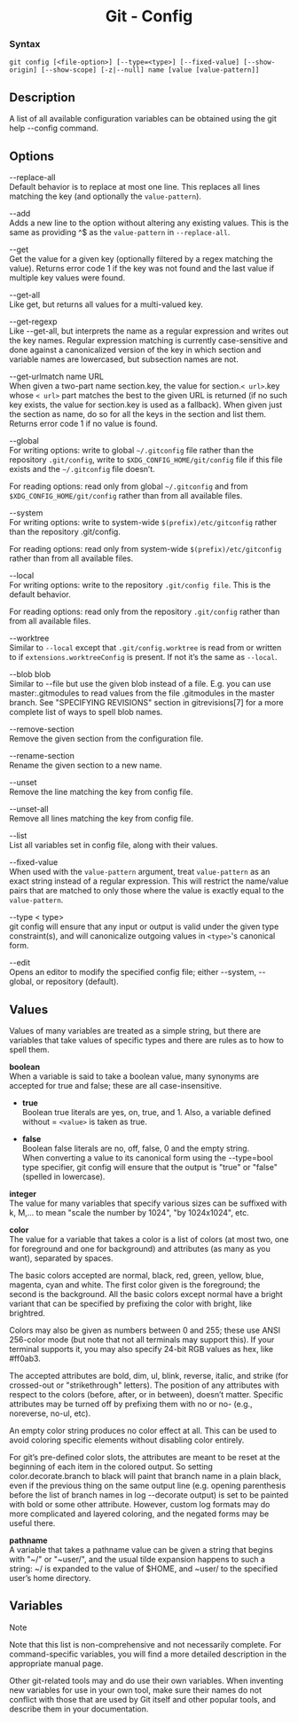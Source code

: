 <link rel="stylesheet" href="../source.css">
<link rel="stylesheet" href="https://cdn.jsdelivr.net/npm/bootstrap-icons@1.5.0/font/bootstrap-icons.css">

<h1 style="text-align:center">Git - Config</h1>

### Syntax
```git
git config [<file-option>] [--type=<type>] [--fixed-value] [--show-origin] [--show-scope] [-z|--null] name [value [value-pattern]]
```

## Description
A list of all available configuration variables can be obtained using the <code1>git help --config</code1> command.

## Options
<code1>--replace-all</code1></br>
Default behavior is to replace at most one line. This replaces all lines matching the key (and optionally the `value-pattern`).

<code1>--add</code1></br>
Adds a new line to the option without altering any existing values. This is the same as providing ^$ as the `value-pattern` in `--replace-all`.

<code1>--get</code1></br>
Get the value for a given key (optionally filtered by a regex matching the value). Returns error code 1 if the key was not found and the last value if multiple key values were found.

<code1>--get-all</code1></br>
Like get, but returns all values for a multi-valued key.

<code1>--get-regexp</code1></br>
Like --get-all, but interprets the name as a regular expression and writes out the key names. Regular expression matching is currently case-sensitive and done against a canonicalized version of the key in which section and variable names are lowercased, but subsection names are not.

<code1>--get-urlmatch name URL</code1></br>
When given a two-part name section.key, the value for section.`< url>`.key whose `< url>` part matches the best to the given URL is returned (if no such key exists, the value for section.key is used as a fallback). When given just the section as name, do so for all the keys in the section and list them. Returns error code 1 if no value is found.

<code1>--global</code1></br>
For writing options: write to global `~/.gitconfig` file rather than the repository `.git/config`, write to `$XDG_CONFIG_HOME/git/config` file if this file exists and the `~/.gitconfig` file doesn’t.

For reading options: read only from global `~/.gitconfig` and from `$XDG_CONFIG_HOME/git/config` rather than from all available files.

<code1>--system</code1></br>
For writing options: write to system-wide `$(prefix)/etc/gitconfig` rather than the repository .git/config.

For reading options: read only from system-wide `$(prefix)/etc/gitconfig` rather than from all available files.

<code1>--local</code1></br>
For writing options: write to the repository `.git/config file`. This is the default behavior.

For reading options: read only from the repository `.git/config` rather than from all available files.

<code1>--worktree</code1></br>
Similar to `--local` except that `.git/config.worktree` is read from or written to if `extensions.worktreeConfig` is present. If not it’s the same as `--local`.

<code1>--blob blob</code1></br>
Similar to --file but use the given blob instead of a file. E.g. you can use master:.gitmodules to read values from the file .gitmodules in the master branch. See "SPECIFYING REVISIONS" section in gitrevisions[7] for a more complete list of ways to spell blob names.

<code1>--remove-section</code1></br>
Remove the given section from the configuration file.

<code1>--rename-section</code1></br>
Rename the given section to a new name.

<code1>--unset</code1></br>
Remove the line matching the key from config file.

<code1>--unset-all</code1></br>
Remove all lines matching the key from config file.

<code1>--list</code1></br>
List all variables set in config file, along with their values.

<code1>--fixed-value</code1></br>
When used with the `value-pattern` argument, treat `value-pattern` as an exact string instead of a regular expression. This will restrict the name/value pairs that are matched to only those where the value is exactly equal to the `value-pattern`.

<code1>--type < type></code1></br>
git config will ensure that any input or output is valid under the given type constraint(s), and will canonicalize outgoing values in `<type>`'s canonical form.

<code1>--edit</code1></br>
Opens an editor to modify the specified config file; either --system, --global, or repository (default).

## Values
Values of many variables are treated as a simple string, but there are variables that take values of specific types and there are rules as to how to spell them.

**boolean**</br>
When a variable is said to take a boolean value, many synonyms are accepted for true and false; these are all case-insensitive.

- **true**</br>
Boolean true literals are yes, on, true, and 1. Also, a variable defined without = `<value>` is taken as true.

- **false**</br>
Boolean false literals are no, off, false, 0 and the empty string.</br>
 When converting a value to its canonical form using the --type=bool type specifier, git config will ensure that the output is "true" or "false" (spelled in lowercase).

**integer**</br>
The value for many variables that specify various sizes can be suffixed with k, M,…​ to mean "scale the number by 1024", "by 1024x1024", etc.

**color**</br>
The value for a variable that takes a color is a list of colors (at most two, one for foreground and one for background) and attributes (as many as you want), separated by spaces.

The basic colors accepted are normal, black, red, green, yellow, blue, magenta, cyan and white. The first color given is the foreground; the second is the background. All the basic colors except normal have a bright variant that can be specified by prefixing the color with bright, like brightred.

Colors may also be given as numbers between 0 and 255; these use ANSI 256-color mode (but note that not all terminals may support this). If your terminal supports it, you may also specify 24-bit RGB values as hex, like #ff0ab3.

The accepted attributes are bold, dim, ul, blink, reverse, italic, and strike (for crossed-out or "strikethrough" letters). The position of any attributes with respect to the colors (before, after, or in between), doesn’t matter. Specific attributes may be turned off by prefixing them with no or no- (e.g., noreverse, no-ul, etc).

An empty color string produces no color effect at all. This can be used to avoid coloring specific elements without disabling color entirely.

For git’s pre-defined color slots, the attributes are meant to be reset at the beginning of each item in the colored output. So setting color.decorate.branch to black will paint that branch name in a plain black, even if the previous thing on the same output line (e.g. opening parenthesis before the list of branch names in log --decorate output) is set to be painted with bold or some other attribute. However, custom log formats may do more complicated and layered coloring, and the negated forms may be useful there.

**pathname**</br>
A variable that takes a pathname value can be given a string that begins with "~/" or "~user/", and the usual tilde expansion happens to such a string: ~/ is expanded to the value of $HOME, and ~user/ to the specified user’s home directory.

## Variables
> [!NOTE]
> Note that this list is non-comprehensive and not necessarily complete. For command-specific variables, you will find a more detailed description in the appropriate manual page.

Other git-related tools may and do use their own variables. When inventing new variables for use in your own tool, make sure their names do not conflict with those that are used by Git itself and other popular tools, and describe them in your documentation.


























